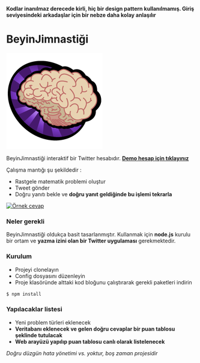 **Kodlar inanılmaz derecede kirli, hiç bir design pattern kullanılmamış. Giriş seviyesindeki arkadaşlar için bir nebze daha kolay anlaşılır**

# BeyinJimnastiği
[![BeyinJimnastiği](twitter_avatar.png)](https://twitter.com/beyinjim)




BeyinJimnastiği interaktif bir Twitter hesabıdır. [**Demo hesap için tıklayınız**](https://twitter.com/beyinjim)


Çalışma mantığı şu şekildedir : 
  - Rastgele matematik problemi oluştur
  - Tweet gönder
  - Doğru yanıtı bekle ve **doğru yanıt geldiğinde bu işlemi tekrarla**

[![Örnek cevap](http://i.imgur.com/kBkwACX.png)](https://twitter.com/BeyinJim/status/536876598818242561)

### Neler gerekli

BeyinJimnastiği oldukça basit tasarlanmıştır. Kullanmak için **node.js** kurulu bir  ortam ve **yazma izini olan bir Twitter uygulaması** gerekmektedir.

### Kurulum

 - Projeyi clonelayın
 - Config dosyasını düzenleyin
 - Proje klasöründe alttaki kod bloğunu çalıştırarak gerekli paketleri indirin


```sh
$ npm install
```

### Yapılacaklar listesi

 - Yeni problem türleri eklenecek
 - **Veritabanı eklenecek ve gelen doğru cevaplar bir puan tablosu şeklinde tutulacak**
 - **Web arayüzü yapılıp puan tablosu canlı olarak listelenecek**





*Doğru düzgün hata yönetimi vs. yoktur, boş zaman projesidir*

[Twit]:https://github.com/ttezel/twit
